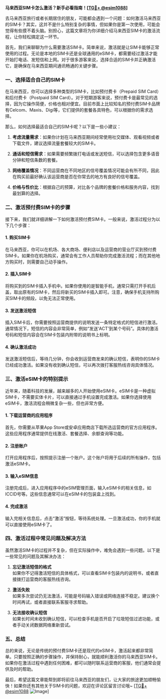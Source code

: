 **马来西亚SIM卡怎么激活？新手必看指南！[[TG💪+ @esim1088](https://t.me/s/esim1088)]**

去马来西亚旅行或者长期居住的朋友，可能都会遇到一个问题：如何激活马来西亚的SIM卡？其实，这并不是什么特别复杂的事情，但如果你是第一次使用，可能会觉得有些摸不着头脑。别担心，这篇文章将为你详细介绍马来西亚SIM卡的激活流程，让你轻松搞定这一环节。

首先，我们来聊聊为什么需要激活SIM卡。简单来说，激活就是让SIM卡能够正常使用的过程。无论是本地的SIM卡还是全球通用的eSIM卡，都需要经过激活才能开始打电话、发短信和上网。对于很多游客来说，选择合适的SIM卡并正确激活它，是确保在马来西亚期间通讯畅通的关键步骤。

### **一、选择适合自己的SIM卡**

在马来西亚，你可以选择多种类型的SIM卡，比如预付费卡（Prepaid SIM Card）和后付费卡（Postpaid SIM Card）。对于短期游客来说，预付费卡是最常见的选择，因为它操作简便，价格也相对便宜。目前市面上比较知名的预付费SIM卡品牌有Celcom、Maxis、Digi等，它们提供的套餐各具特色，可以根据你的需求选择。

那么，如何选择最适合自己的SIM卡呢？以下是一些小建议：

1. **考虑流量需求**：如果你计划在马来西亚期间经常使用社交媒体、观看视频或者下载文件，建议选择流量套餐较大的SIM卡。
   
2. **通话和短信需求**：如果需要频繁拨打电话或发送短信，可以选择包含更多语音分钟和短信条数的套餐。

3. **网络覆盖情况**：不同运营商在不同地区的信号覆盖情况可能会有所不同，因此在购买前最好确认该运营商是否在你常去的地方有良好的信号覆盖。

4. **价格与性价比**：根据自己的预算，对比各个品牌的套餐价格和服务内容，找到最划算的选择。

### **二、激活预付费SIM卡的步骤**

接下来，我们就详细讲解一下如何激活预付费SIM卡。一般来说，激活过程分为以下几个步骤：

#### **1. 购买SIM卡**

在马来西亚，你可以在机场、各大商场、便利店以及运营商的营业厅买到预付费SIM卡。如果你在机场购买，通常会有工作人员帮助你完成激活流程；而在其他地方购买时，则需要自己动手操作。

#### **2. 插入SIM卡**

将购买到的SIM卡插入手机中。如果你使用的是智能手机，通常只需打开手机后盖，取出原有的SIM卡，然后将新买的SIM卡插入即可。注意，确保手机支持所购买SIM卡的频段，以免无法正常使用。

#### **3. 发送激活短信**

插入SIM卡后，你需要按照运营商提供的说明发送一条特定格式的短信进行激活。通常情况下，短信的内容会非常简单，例如“发送‘ACT’到某个号码”。具体的激活号码和短信内容会在SIM卡包装内附带的说明书上标明。

#### **4. 确认激活成功**

发送激活短信后，等待几分钟，你会收到运营商发来的确认短信，表明你的SIM卡已经成功激活。如果没有收到确认短信，可以再次拨打客服热线咨询具体情况。

### **三、激活eSIM卡的特别提示**

近年来，随着科技的发展，越来越多的人开始使用eSIM卡。eSIM卡是一种虚拟SIM卡，不需要实体卡片，可以直接通过手机设置完成激活。如果你选择使用eSIM卡，激活流程会稍微复杂一些，但也非常方便。

#### **1. 下载运营商的应用程序**

首先，你需要从苹果App Store或安卓应用商店下载所选运营商的官方应用程序。这些应用程序通常提供在线激活、套餐选择、余额查询等功能。

#### **2. 注册账户**

打开应用程序后，按照提示注册一个账户。这个账户将用于后续的所有操作，包括激活eSIM卡。

#### **3. 输入eSIM信息**

注册完成后，进入应用程序中的eSIM管理页面，输入eSIM卡的相关信息，如ICCID号等。这些信息通常可以在eSIM卡的包装盒上找到。

#### **4. 完成激活**

输入完相关信息后，点击“激活”按钮，等待系统处理。一旦激活成功，你的手机就可以直接使用eSIM卡了。

### **四、激活过程中常见问题及解决方法**

虽然激活SIM卡的过程并不复杂，但在实际操作中，难免会遇到一些问题。以下是一些常见的问题及其解决办法：

1. **忘记激活短信的格式**  
   如果你不记得激活短信的具体格式，可以查看SIM卡包装内的说明书，或者直接拨打运营商的客服热线咨询。

2. **激活失败**  
   如果多次尝试仍无法激活，可能是号码输入错误或网络连接不稳定。建议换个时间再试，或者直接联系客服寻求帮助。

3. **无法接收确认短信**  
   如果长时间未收到确认短信，可以检查手机是否开启了垃圾短信过滤功能，或者手动关闭数据网络重新尝试。

### **五、总结**

总的来说，无论是传统的预付费SIM卡还是现代的eSIM卡，激活起来都非常简单。只要按照正确的步骤操作，并保持耐心，就能顺利激活你的马来西亚SIM卡。如果你在激活过程中遇到任何困难，都可以随时联系运营商的客服，他们通常会提供及时的帮助。

最后，希望这篇文章能帮到即将前往马来西亚的朋友们，让大家的旅途更加顺畅愉快！如果你还有其他关于SIM卡的问题，欢迎在评论区留言讨论哦~ [[TG💪+ @esim1088](https://t.me/s/esim1088) ![Image](https://i.postimg.cc/4NQfJmqS/Snipaste-2025-05-13-00-14-12.png)]